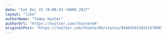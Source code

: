 ```yaml
---
date: "Sat Dec 23 19:00:34 +0000 2017"
layout: "like"
authorName: "Tammy Hunter"
authorUrl: "https://twitter.com/thunter04"
originalPost: "https://twitter.com/thunter04/status/944643913935147008"
---
```


